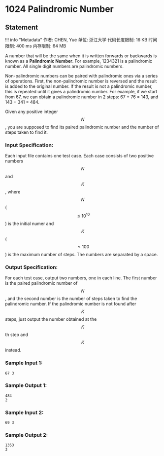 
# 1024 Palindromic Number

## Statement

!!! info "Metadata"
    作者: CHEN, Yue
    单位: 浙江大学
    代码长度限制: 16 KB
    时间限制: 400 ms
    内存限制: 64 MB

A number that will be the same when it is written forwards or backwards is known as a **Palindromic Number**. For example, 1234321 is a palindromic number. All single digit numbers are palindromic numbers.

Non-palindromic numbers can be paired with palindromic ones via a series of operations. First, the non-palindromic number is reversed and the result is added to the original number. If the result is not a palindromic number, this is repeated until it gives a palindromic number. For example, if we start from 67, we can obtain a palindromic number in 2 steps: 67 + 76 = 143, and 143 + 341 = 484.

Given any positive integer $$N$$, you are supposed to find its paired palindromic number and the number of steps taken to find it.

### Input Specification:

Each input file contains one test case. Each case consists of two positive numbers $$N$$ and $$K$$, where $$N$$ ($$\le 10^{10}$$) is the initial numer and $$K$$ ($$\le 100$$) is the maximum number of steps. The numbers are separated by a space.

### Output Specification:

For each test case, output two numbers, one in each line. The first number is the paired palindromic number of $$N$$, and the second number is the number of steps taken to find the palindromic number. If the palindromic number is not found after $$K$$ steps, just output the number obtained at the $$K$$th step and $$K$$ instead.

### Sample Input 1:
```plaintext
67 3
```

### Sample Output 1:
```plaintext
484
2
```

### Sample Input 2:
```plaintext
69 3
```

### Sample Output 2:
```plaintext
1353
3
```


